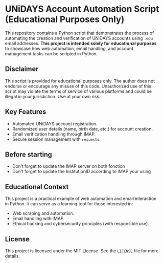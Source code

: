 # UNiDAYS Account Automation Script (Educational Purposes Only)

This repository contains a Python script that demonstrates the process of automating the creation and verification of UNiDAYS accounts using `.edu` email addresses. **This project is intended solely for educational purposes** to showcase how web automation, email handling, and account management tasks can be scripted in Python.

## Disclaimer
This script is provided for educational purposes only. The author does not endorse or encourage any misuse of this code. Unauthorized use of this script may violate the terms of service of various platforms and could be illegal in your jurisdiction. Use at your own risk.

## Key Features
- Automated UNiDAYS account registration.
- Randomized user details (name, birth date, etc.) for account creation.
- Email verification handling through IMAP.
- Secure session management with `requests`.

## Before starting
- Don't forget to update the IMAP server on both fonction 
- Don't forget to update the InstitutionID according to IMAP your using

## Educational Context
This project is a practical example of web automation and email interaction in Python. It can serve as a learning tool for those interested in:
- Web scraping and automation.
- Email handling with IMAP.
- Ethical hacking and cybersecurity principles (with responsible use).

## License
This project is licensed under the MIT License. See the `LICENSE` file for more details.
